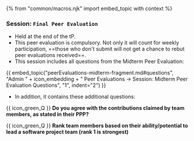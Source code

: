 {% from "common/macros.njk" import embed_topic with context %}

### Session: `Final Peer Evaluation`

* Held at the end of the tP.
* This peer evaluation is compulsory. Not only it will count for weekly participation, ==those who don't submit will not get a chance to rebut peer evaluations received==.
* This session includes all questions from the Midterm Peer Evaluation:

{{ embed_topic("peerEvaluations-midterm-fragment.md#questions", "Admin " + icon_embedding + " Peer Evaluations → Session: Midterm Peer Evaluation Questions", "1", indent="2") }}

* In addition, it contains these additional questions:

<box>

{{ icon_green_Q }} **Do you agree with the contributions claimed by team members, as stated in their PPP?**

{{ icon_green_Q }} **Rank team members based on their ability/potential to lead a software project team (rank 1 is strongest)**
<p/>

</box>
